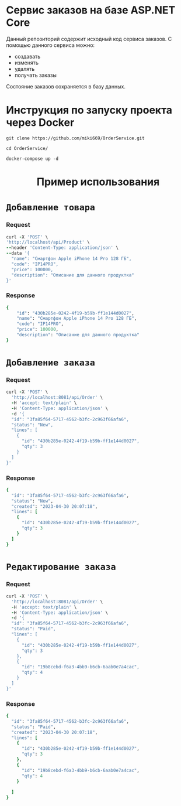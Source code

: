 # Сервис заказов на базе ASP.NET Core
Данный репозиторий содержит исходный код сервиса заказов. С помощью данного сервиса можно: 
* создавать
* изменять
* удалять 
* получать заказы

Состояние заказов сохраняется в базу данных.

# Инструкция по запуску проекта через Docker

```
git clone https://github.com/miki669/OrderService.git
```
```
cd OrderService/
```
```
docker-compose up -d
```
<div align="center"> <h1 align="center"> Пример использования </h1> </div>

# `Добавление товара` #
### Request
```rb
curl -X 'POST' \
'http://localhost/api/Product' \
--header 'Content-Type: application/json' \
--data '{
  "name": "Смартфон Apple iPhone 14 Pro 128 ГБ",
  "code": "IP14PRO",
  "price": 100000,
  "description": "Описание для данного продуктка"
}'
```
### Response
```rb
{
    "id": "430b285e-0242-4f19-b59b-ff1e144d0027",
    "name": "Смартфон Apple iPhone 14 Pro 128 ГБ",
    "code": "IP14PRO",
    "price": 100000,
    "description": "Описание для данного продуктка"
}
```
# `Добавление заказа` #
### Request
```rb
curl -X 'POST' \
  'http://localhost:8081/api/Order' \
  -H 'accept: text/plain' \
  -H 'Content-Type: application/json' \
  -d '{
  "id": "3fa85f64-5717-4562-b3fc-2c963f66afa6",
  "status": "New",
  "lines": [
    {
      "id": "430b285e-0242-4f19-b59b-ff1e144d0027",
      "qty": 3
    }
  ]
}'

```
### Response
```rb
{
  "id": "3fa85f64-5717-4562-b3fc-2c963f66afa6",
  "status": "New",
  "created": "2023-04-30 20:07:18",
  "lines": [
    {
      "id": "430b285e-0242-4f19-b59b-ff1e144d0027",
      "qty": 3
    }
  ]
}
```

# `Редактирование заказа` #
### Request
```rb
curl -X 'POST' \
  'http://localhost:8081/api/Order' \
  -H 'accept: text/plain' \
  -H 'Content-Type: application/json' \
  -d '{
  "id": "3fa85f64-5717-4562-b3fc-2c963f66afa6",
  "status": "Paid",
  "lines": [
    {
      "id": "430b285e-0242-4f19-b59b-ff1e144d0027",
      "qty": 3
    },
    {
      "id": "19b8cebd-f6a3-4bb9-b6cb-6aab0e7a4cac",
      "qty": 4
    }
  ]
}'

```
### Response
```rb
{
  "id": "3fa85f64-5717-4562-b3fc-2c963f66afa6",
  "status": "Paid",
  "created": "2023-04-30 20:07:18",
  "lines": [
    {
      "id": "430b285e-0242-4f19-b59b-ff1e144d0027",
      "qty": 3
    },
    {
      "id": "19b8cebd-f6a3-4bb9-b6cb-6aab0e7a4cac",
      "qty": 4
    }
    
  ]
}
```
